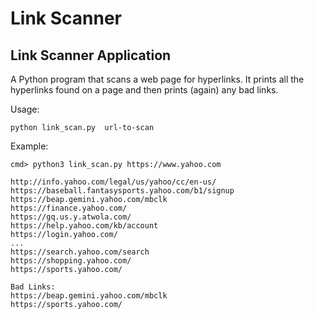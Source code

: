# Link Scanner

## Link Scanner Application

A Python program that scans a web page for hyperlinks.  It prints all the hyperlinks found on a page and then prints (again) any bad links.



Usage:
```
python link_scan.py  url-to-scan
```

Example:
```
cmd> python3 link_scan.py https://www.yahoo.com

http://info.yahoo.com/legal/us/yahoo/cc/en-us/
https://baseball.fantasysports.yahoo.com/b1/signup
https://beap.gemini.yahoo.com/mbclk
https://finance.yahoo.com/
https://gq.us.y.atwola.com/
https://help.yahoo.com/kb/account
https://login.yahoo.com/
...
https://search.yahoo.com/search
https://shopping.yahoo.com/
https://sports.yahoo.com/

Bad Links:
https://beap.gemini.yahoo.com/mbclk
https://sports.yahoo.com/
```